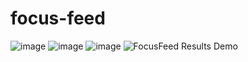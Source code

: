 # focus-feed
![image](https://github.com/user-attachments/assets/4a8ba19f-1666-4a42-8446-4f4747a7f39d)
![image](https://github.com/user-attachments/assets/d65de9cd-0a31-4ac9-b780-6c876072e2f9)
![image](https://github.com/user-attachments/assets/02d6beb7-2295-456b-a90d-f54f1bac417c)
![FocusFeed Results Demo](https://github.com/user-attachments/assets/37197d16-e6d1-4934-b35c-f682a1c8dffe)
